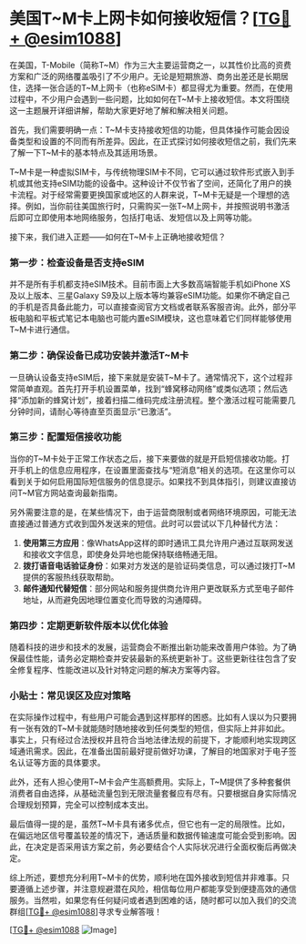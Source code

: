 # 美国T~M卡上网卡如何接收短信？[[TG💪+ @esim1088](https://t.me/s/esim1088)]

在美国，T-Mobile（简称T~M）作为三大主要运营商之一，以其性价比高的资费方案和广泛的网络覆盖吸引了不少用户。无论是短期旅游、商务出差还是长期居住，选择一张合适的T~M上网卡（也称eSIM卡）都显得尤为重要。然而，在使用过程中，不少用户会遇到一些问题，比如如何在T~M卡上接收短信。本文将围绕这一主题展开详细讲解，帮助大家更好地了解和解决相关问题。

首先，我们需要明确一点：T~M卡支持接收短信的功能，但具体操作可能会因设备类型和设置的不同而有所差异。因此，在正式探讨如何接收短信之前，我们先来了解一下T~M卡的基本特点及其适用场景。

T~M卡是一种虚拟SIM卡，与传统物理SIM卡不同，它可以通过软件形式嵌入到手机或其他支持eSIM功能的设备中。这种设计不仅节省了空间，还简化了用户的换卡流程。对于经常需要更换国家或地区的人群来说，T~M卡无疑是一个理想的选择。例如，当你前往美国旅行时，只需购买一张T~M上网卡，并按照说明书激活后即可立即使用本地网络服务，包括打电话、发短信以及上网等功能。

接下来，我们进入正题——如何在T~M卡上正确地接收短信？

### 第一步：检查设备是否支持eSIM

并不是所有手机都支持eSIM技术。目前市面上大多数高端智能手机如iPhone XS及以上版本、三星Galaxy S9及以上版本等均兼容eSIM功能。如果你不确定自己的手机是否具备此能力，可以直接查阅官方文档或者联系客服咨询。此外，部分平板电脑和平板式笔记本电脑也可能内置eSIM模块，这也意味着它们同样能够使用T~M卡进行通信。

### 第二步：确保设备已成功安装并激活T~M卡

一旦确认设备支持eSIM后，接下来就是安装T~M卡了。通常情况下，这个过程非常简单直观。首先打开手机设置菜单，找到“蜂窝移动网络”或类似选项；然后选择“添加新的蜂窝计划”，接着扫描二维码完成注册流程。整个激活过程可能需要几分钟时间，请耐心等待直至页面显示“已激活”。

### 第三步：配置短信接收功能

当你的T~M卡处于正常工作状态之后，接下来要做的就是开启短信接收功能。打开手机上的信息应用程序，在设置里面查找与“短消息”相关的选项。在这里你可以看到关于如何启用国际短信服务的信息提示。如果找不到具体指引，则建议直接访问T~M官方网站查询最新指南。

另外需要注意的是，在某些情况下，由于运营商限制或者网络环境原因，可能无法直接通过普通方式收到国外发送来的短信。此时可以尝试以下几种替代方法：

1. **使用第三方应用**：像WhatsApp这样的即时通讯工具允许用户通过互联网发送和接收文字信息，即使身处异地也能保持联络畅通无阻。
2. **拨打语音电话验证身份**：如果对方发送的是验证码类信息，可以通过拨打T~M提供的客服热线获取帮助。
3. **邮件通知代替短信**：部分网站和服务提供商允许用户更改联系方式至电子邮件地址，从而避免因地理位置变化而导致的沟通障碍。

### 第四步：定期更新软件版本以优化体验

随着科技的进步和技术的发展，运营商会不断推出新功能来改善用户体验。为了确保最佳性能，请务必定期检查并安装最新的系统更新补丁。这些更新往往包含了安全修复程序、性能改进以及针对特定问题的解决方案等内容。

### 小贴士：常见误区及应对策略

在实际操作过程中，有些用户可能会遇到这样那样的困惑。比如有人误以为只要拥有一张有效的T~M卡就能随时随地接收到任何类型的短信，但实际上并非如此。事实上，只有经过合法授权并且符合当地法律法规的前提下，才能顺利地实现跨区域通讯需求。因此，在准备出国前最好提前做好功课，了解目的地国家对于电子签名认证等方面的具体要求。

此外，还有人担心使用T~M卡会产生高额费用。实际上，T~M提供了多种套餐供消费者自由选择，从基础流量包到无限流量套餐应有尽有。只要根据自身实际情况合理规划预算，完全可以控制成本支出。

最后值得一提的是，虽然T~M卡具有诸多优点，但它也有一定的局限性。比如，在偏远地区信号覆盖较差的情况下，通话质量和数据传输速度可能会受到影响。因此，在决定是否采用该方案之前，务必要结合个人实际状况进行全面权衡后再做决定。

综上所述，要想充分利用T~M卡的优势，顺利地在国外接收到短信并非难事。只要遵循上述步骤，并注意规避潜在风险，相信每位用户都能享受到便捷高效的通信服务。当然啦，如果您有任何疑问或者遇到困难的话，随时都可以加入我们的交流群组[[TG💪+ @esim1088](https://t.me/s/esim1088)]寻求专业解答哦！

[[TG💪+ @esim1088](https://t.me/s/esim1088) ![Image](https://i.postimg.cc/4NQfJmqS/Snipaste-2025-05-13-00-14-12.png)]